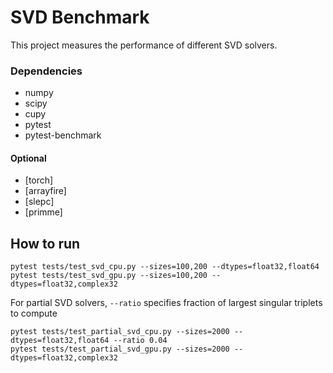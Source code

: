 # SVD Benchmark

This project measures the performance of different SVD solvers.

### Dependencies
* numpy
* scipy
* cupy
* pytest
* pytest-benchmark

#### Optional
* [torch]
* [arrayfire]
* [slepc]
* [primme]

## How to run
```
pytest tests/test_svd_cpu.py --sizes=100,200 --dtypes=float32,float64
pytest tests/test_svd_gpu.py --sizes=100,200 --dtypes=float32,complex32
```

For partial SVD solvers, `--ratio` specifies fraction of largest singular triplets to compute

```
pytest tests/test_partial_svd_cpu.py --sizes=2000 --dtypes=float32,float64 --ratio 0.04
pytest tests/test_partial_svd_gpu.py --sizes=2000 --dtypes=float32,complex32
```